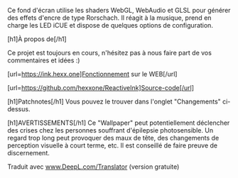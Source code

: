 Ce fond d'écran utilise les shaders WebGL, WebAudio et GLSL pour générer des effets d'encre de type Rorschach. Il réagit à la musique, prend en charge les LED iCUE et dispose de quelques options de configuration.

[h1]À propos de[/h1]

Ce projet est toujours en cours, n'hésitez pas à nous faire part de vos commentaires et idées :)

[url=https://ink.hexx.one]Fonctionnement sur le WEB[/url]

[url=https://github.com/hexxone/ReactiveInk]Source-code[/url]

[h1]Patchnotes[/h1]
Vous pouvez le trouver dans l'onglet "Changements" ci-dessus.


[h1]AVERTISSEMENTS[/h1]
Ce "Wallpaper" peut potentiellement déclencher des crises chez les personnes souffrant d'épilepsie photosensible.
Un regard trop long peut provoquer des maux de tête, des changements de perception visuelle à court terme, etc.
Il est conseillé de faire preuve de discernement.

Traduit avec www.DeepL.com/Translator (version gratuite)